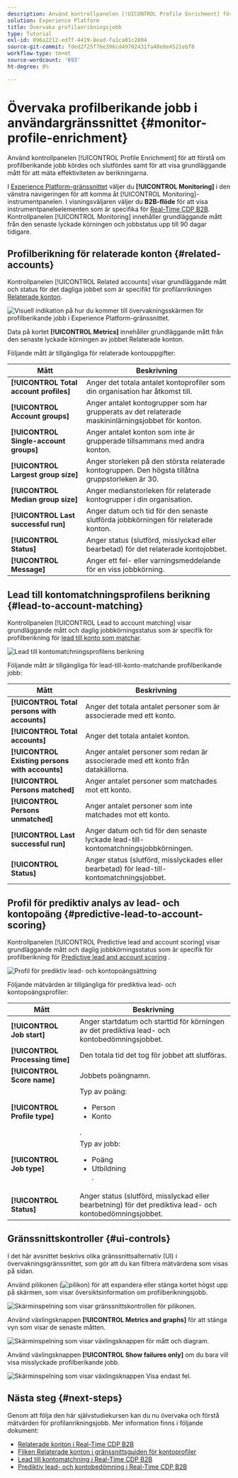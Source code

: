```yaml
---
description: Använd kontrollpanelen [!UICONTROL Profile Enrichment] för att förstå om profilberikande jobb kördes och slutfördes samt för att visa grundläggande mått för att mäta effektiviteten av berikningarna.
solution: Experience Platform
title: Övervaka profilanrikningsjobb
type: Tutorial
exl-id: 096a2212-ed7f-4419-8ead-fa1ca01c2804
source-git-commit: fded2f25f76e396cd49702431fa40e8e4521ebf8
workflow-type: tm+mt
source-wordcount: '693'
ht-degree: 0%

---
```


# Övervaka profilberikande jobb i användargränssnittet {#monitor-profile-enrichment}

Använd kontrollpanelen [!UICONTROL Profile Enrichment] för att förstå om profilberikande jobb kördes och slutfördes samt för att visa grundläggande mått för att mäta effektiviteten av berikningarna.

I [Experience Platform-gränssnittet](https://platform.adobe.com) väljer du **[!UICONTROL Monitoring]** i den vänstra navigeringen för att komma åt [!UICONTROL Monitoring]-instrumentpanelen. I visningsväljaren väljer du **B2B-flöde** för att visa instrumentpanelselementen som är specifika för [Real-Time CDP B2B](/help/rtcdp/b2b-overview.md).  Kontrollpanelen [!UICONTROL Monitoring] innehåller grundläggande mått från den senaste lyckade körningen och jobbstatus upp till 90 dagar tidigare.

## Profilberikning för relaterade konton {#related-accounts}

Kontrollpanelen [!UICONTROL Related accounts] visar grundläggande mått och status för det dagliga jobbet som är specifikt för profilanrikningen [Relaterade konton](/help/rtcdp/b2b-ai-ml-services/related-accounts.md).

![Visuell indikation på hur du kommer till övervakningsskärmen för profilberikande jobb i Experience Platform-gränssnittet.](/help/dataflows/assets/ui/b2b/monitoring-profile-enrichment-jobs.png)

Data på kortet **[!UICONTROL Metrics]** innehåller grundläggande mått från den senaste lyckade körningen av jobbet Relaterade konton.

Följande mått är tillgängliga för relaterade kontouppgifter:

| Mått | Beskrivning |
| --------- | ---------- |
| **[!UICONTROL Total account profiles]** | Anger det totala antalet kontoprofiler som din organisation har åtkomst till. |
| **[!UICONTROL Account groups]** | Anger antalet kontogrupper som har grupperats av det relaterade maskininlärningsjobbet för konton. |
| **[!UICONTROL Single-account groups]** | Anger antalet konton som inte är grupperade tillsammans med andra konton. |
| **[!UICONTROL Largest group size]** | Anger storleken på den största relaterade kontogruppen. Den högsta tillåtna gruppstorleken är 30. |
| **[!UICONTROL Median group size]** | Anger medianstorleken för relaterade kontogrupper i din organisation. |
| **[!UICONTROL Last successful run]** | Anger datum och tid för den senaste slutförda jobbkörningen för relaterade konton. |
| **[!UICONTROL Status]** | Anger status (slutförd, misslyckad eller bearbetad) för det relaterade kontojobbet. |
| **[!UICONTROL Message]** | Anger ett fel- eller varningsmeddelande för en viss jobbkörning. |

## Lead till kontomatchningsprofilens berikning {#lead-to-account-matching}

Kontrollpanelen [!UICONTROL Lead to account matching] visar grundläggande mått och daglig jobbkörningsstatus som är specifik för profilberikning för [lead till konto som matchar](/help/rtcdp/b2b-ai-ml-services/lead-to-account-matching.md).

![Lead till kontomatchningsprofilens berikning](/help/dataflows/assets/ui/b2b/mpc-lead-to-account-matching.png)

Följande mått är tillgängliga för lead-till-konto-matchande profilberikande jobb:

| Mått | Beskrivning |
| --------- | ---------- |
| **[!UICONTROL Total persons with accounts]** | Anger det totala antalet personer som är associerade med ett konto. |
| **[!UICONTROL Total accounts]** | Anger det totala antalet konton. |
| **[!UICONTROL Existing persons with accounts]** | Anger antalet personer som redan är associerade med ett konto från datakällorna. |
| **[!UICONTROL Persons matched]** | Anger antalet personer som matchades mot ett konto. |
| **[!UICONTROL Persons unmatched]** | Anger antalet personer som inte matchades mot ett konto. |
| **[!UICONTROL Last successful run]** | Anger datum och tid för den senaste lyckade lead-till-kontomatchningsjobbkörningen. |
| **[!UICONTROL Status]** | Anger status (slutförd, misslyckades eller bearbetad) för lead-till-kontomatchningsjobbet. |

## Profil för prediktiv analys av lead- och kontopoäng {#predictive-lead-to-account-scoring}

Kontrollpanelen [!UICONTROL Predictive lead and account scoring] visar grundläggande mått och daglig jobbkörningsstatus som är specifik för profilberikning för [Predictive lead and account scoring](/help/rtcdp/b2b-ai-ml-services/predictive-lead-and-account-scoring.md) .

![Profil för prediktiv lead- och kontopoängsättning &#x200B;](/help/dataflows/assets/ui/b2b/predictive-lead-and-account-scoring.png)

Följande mätvärden är tillgängliga för prediktiva lead- och kontopoängsprofiler:

| Mått | Beskrivning |
| --------- | ---------- |
| **[!UICONTROL Job start]** | Anger startdatum och starttid för körningen av det prediktiva lead- och kontobedömningsjobbet. |
| **[!UICONTROL Processing time]** | Den totala tid det tog för jobbet att slutföras. |
| **[!UICONTROL Score name]** | Jobbets poängnamn. |
| **[!UICONTROL Profile type]** | Typ av poäng: <ul><li>Person</li><li>Konto</li></ul>. |
| **[!UICONTROL Job type]** | Typ av jobb:<ul><li>Poäng</li><li>Utbildning</li>. |
| **[!UICONTROL Status]** | Anger status (slutförd, misslyckad eller bearbetning) för det prediktiva lead- och kontobedömningsjobbet. |

## Gränssnittskontroller {#ui-controls}

I det här avsnittet beskrivs olika gränssnittsalternativ (UI) i övervakningsgränssnittet, som gör att du kan filtrera mätvärdena som visas på sidan.

Använd pilikonen (![pilikon](/help/images/icons/chevron-up.png)) för att expandera eller stänga kortet högst upp på skärmen, som visar översiktsinformation om profilberikningsjobb.

![Skärminspelning som visar gränssnittskontrollen för pilikonen.](/help/dataflows/assets/ui/b2b/use-arrow-control.gif)

Använd växlingsknappen **[!UICONTROL Metrics and graphs]** för att stänga vyn som visar de senaste måtten.

![Skärminspelning som visar växlingsknappen för mått och diagram.](/help/dataflows/assets/ui/b2b/metrics-and-graphs-toggle.gif)

Använd växlingsknappen **[!UICONTROL Show failures only]** om du bara vill visa misslyckade profilberikande jobb.

![Skärminspelning som visar växlingsknappen Visa endast fel.](/help/dataflows/assets/ui/b2b/show-failures-only.gif)

## Nästa steg {#next-steps}

Genom att följa den här självstudiekursen kan du nu övervaka och förstå mätvärden för profilanrikningsjobb. Mer information finns i följande dokument:

* [Relaterade konton i Real-Time CDP B2B](/help/rtcdp/b2b-ai-ml-services/related-accounts.md)
* [Fliken Relaterade konton i gränssnittsguiden för kontoprofiler](/help/rtcdp/accounts/account-profile-ui-guide.md)
* [Lead till kontomatchning i Real-Time CDP B2B](/help/rtcdp/b2b-ai-ml-services/lead-to-account-matching.md)
* [Prediktiv lead- och kontobedömning i Real-Time CDP B2B](/help/rtcdp/b2b-ai-ml-services/predictive-lead-and-account-scoring.md)
